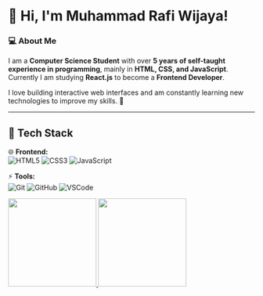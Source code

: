 # 👋 Hi, I'm Muhammad Rafi Wijaya!

### 💻 About Me
I am a **Computer Science Student** with over **5 years of self-taught experience in programming**, mainly in **HTML, CSS, and JavaScript**. Currently I am studying **React.js** to become a **Frontend Developer**.  

I love building interactive web interfaces and am constantly learning new technologies to improve my skills. 🚀  

---

## 🔧 Tech Stack  
🌐 **Frontend:**  
![HTML5](https://img.shields.io/badge/HTML5-E34F26?style=for-the-badge&logo=html5&logoColor=white)  ![CSS3](https://img.shields.io/badge/CSS3-1572B6?style=for-the-badge&logo=css3&logoColor=white)  ![JavaScript](https://img.shields.io/badge/JavaScript-F7DF1E?style=for-the-badge&logo=javascript&logoColor=black)  

⚡ **Tools:**  
![Git](https://img.shields.io/badge/Git-F05032?style=for-the-badge&logo=git&logoColor=white)  ![GitHub](https://img.shields.io/badge/GitHub-181717?style=for-the-badge&logo=github&logoColor=white)  ![VSCode](https://img.shields.io/badge/VS%20Code-007ACC?style=for-the-badge&logo=visual%20studio%20code&logoColor=white)  

<p align="left">
<a href="https://github.com/penuliscode">
  <img height="180em" src="https://github-readme-stats-eight-theta.vercel.app/api?username=MRafiWijaya&show_icons=true&theme=algolia&include_all_commits=true&count_private=true"/>
  <img height="180em" src="https://github-readme-stats-eight-theta.vercel.app/api/top-langs/?username=MRafiWijaya&layout=compact&theme=algolia"/>
</a>
</p>
